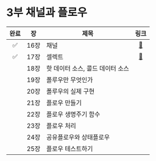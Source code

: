 # 3부 채널과 플로우

| 완료 |  장  | 제목                  |                                      링크                                       |
|:--:|:---:|---------------------|:-----------------------------------------------------------------------------:|
| ✅  | 16장 | 채널                  | [📜](https://github.com/ppeper/Kotlin-Coroutines/tree/main/docs/chapter3/16장) |
| ✅  | 17장 | 셀렉트                 | [📜](https://github.com/ppeper/Kotlin-Coroutines/tree/main/docs/chapter3/17장) |
|    | 18장 | 핫 데이터 소스, 콜드 데이터 소스 |                                                                               |
|    | 19장 | 폴루우만 무엇인가           |                                                                               |
|    | 20장 | 폴루우의 실제 구현          |                                                                               |
|    | 21장 | 플로우 만들기             |                                                                               |
|    | 22장 | 플로우 생명주기 함수         |                                                                               |
|    | 23장 | 플로우 처리              |                                                                               |
|    | 24장 | 공유플로우와 상태플로우        |                                                                               |
|    | 25장 | 플로우 테스트하기           |                                                                               |

